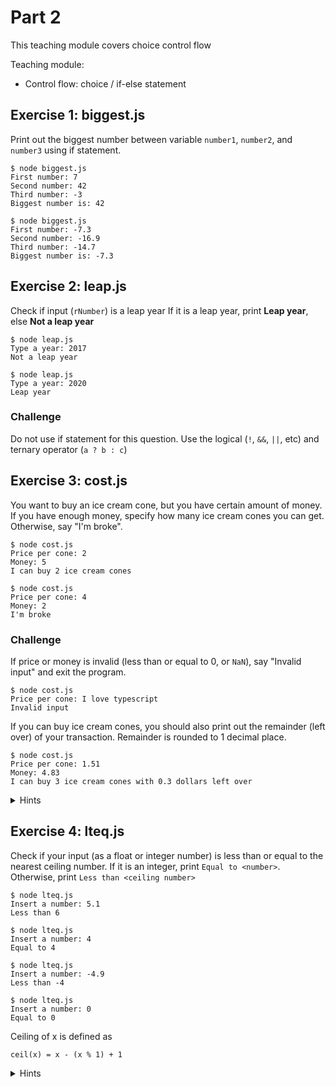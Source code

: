 # Part 2

This teaching module covers choice control flow

Teaching module:

- Control flow: choice / if-else statement

## Exercise 1: biggest.js

Print out the biggest number between variable `number1`, `number2`, and `number3` using if statement.

```
$ node biggest.js
First number: 7
Second number: 42
Third number: -3
Biggest number is: 42
```

```
$ node biggest.js
First number: -7.3
Second number: -16.9
Third number: -14.7
Biggest number is: -7.3
```

## Exercise 2: leap.js

Check if input (`rNumber`) is a leap year
If it is a leap year, print **Leap year**, else **Not a leap year**

```
$ node leap.js
Type a year: 2017
Not a leap year
```

```
$ node leap.js
Type a year: 2020
Leap year
```

### Challenge

Do not use if statement for this question. Use the logical (`!`, `&&`, `||`, etc) and ternary operator (`a ? b : c`)

## Exercise 3: cost.js

You want to buy an ice cream cone, but you have certain amount of money.
If you have enough money, specify how many ice cream cones you can get. Otherwise, say "I'm broke".

```
$ node cost.js
Price per cone: 2
Money: 5
I can buy 2 ice cream cones
```

```
$ node cost.js
Price per cone: 4
Money: 2
I'm broke
```

### Challenge

If price or money is invalid (less than or equal to 0, or `NaN`), say "Invalid input" and exit the program.

```
$ node cost.js
Price per cone: I love typescript
Invalid input

```

If you can buy ice cream cones, you should also print out the remainder (left over) of your transaction. Remainder is rounded to 1 decimal place.

```
$ node cost.js
Price per cone: 1.51
Money: 4.83
I can buy 3 ice cream cones with 0.3 dollars left over
```

<details>
<summary>Hints</summary>

> `isNaN(x)` is a function that takes a number and checks whether it is not a number (`NaN`)

> To round a number to x decimal places, use `number.toFixed(x)`

> Use `process.exit(status)` to exit a Node.JS program. `status` is a number.

</details>

## Exercise 4: lteq.js

Check if your input (as a float or integer number) is less than or equal to the nearest ceiling number. If it is an integer, print `Equal to <number>`. Otherwise, print `Less than <ceiling number>`

```
$ node lteq.js
Insert a number: 5.1
Less than 6
```

```
$ node lteq.js
Insert a number: 4
Equal to 4
```

```
$ node lteq.js
Insert a number: -4.9
Less than -4
```

```
$ node lteq.js
Insert a number: 0
Equal to 0
```

Ceiling of x is defined as

```
ceil(x) = x - (x % 1) + 1
```

<details>
<summary>Hints</summary>

> You can use `Math.ceil(x)` in JavaScript to calculate ceiling of x

</details>
